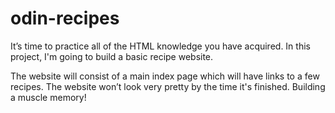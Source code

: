 # odin-recipes

It’s time to practice all of the HTML knowledge you have acquired. In this project, I'm going to build a basic recipe website.

The website will consist of a main index page which will have links to a few recipes. The website won’t look very pretty by the time it's finished. Building a muscle memory!